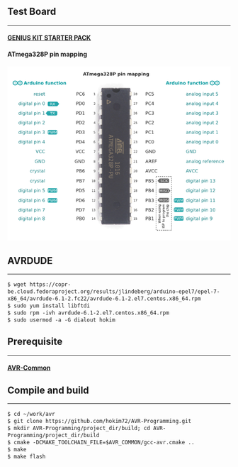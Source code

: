 ## Test Board
---
#### [GENIUS KIT STARTER PACK](http://kocoafab.cc/product/genius)
#### ATmega328P pin mapping
![ATmega328P pin mapping](ATmega328P_vs_Arduino_pin_mapping.png)

## AVRDUDE
---
```
$ wget https://copr-be.cloud.fedoraproject.org/results/jlindeberg/arduino-epel7/epel-7-x86_64/avrdude-6.1-2.fc22/avrdude-6.1-2.el7.centos.x86_64.rpm
$ sudo yum install libftdi
$ sudo rpm -ivh avrdude-6.1-2.el7.centos.x86_64.rpm
$ sudo usermod -a -G dialout hokim
```

## Prerequisite
---
#### [AVR-Common](https://github.com/hokim72/AVR-Common)

## Compile and build
---
```
$ cd ~/work/avr
$ git clone https://github.com/hokim72/AVR-Programming.git
$ mkdir AVR-Programming/project_dir/build; cd AVR-Programming/project_dir/build
$ cmake -DCMAKE_TOOLCHAIN_FILE=$AVR_COMMON/gcc-avr.cmake ..
$ make
$ make flash
```
